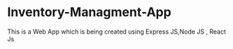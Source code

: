 # Inventory-Managment-App
This is a Web App which is being created using Express JS,Node JS , React Js 
